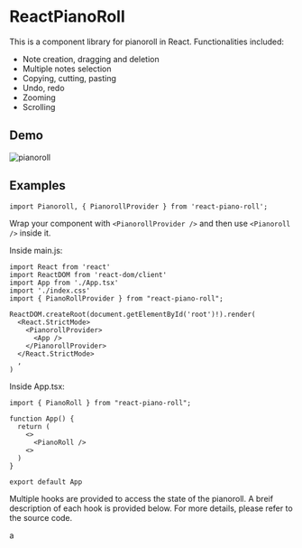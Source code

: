 # ReactPianoRoll

This is a component library for pianoroll in React. Functionalities included:

- Note creation, dragging and deletion
- Multiple notes selection
- Copying, cutting, pasting
- Undo, redo
- Zooming
- Scrolling

## Demo

![pianoroll](https://github.com/chanyatfu/react-piano-roll/assets/45863731/9500026e-d8c0-44e8-912f-6f35fce22082)

## Examples

`import Pianoroll, { PianorollProvider } from 'react-piano-roll';`

Wrap your component with `<PianorollProvider />` and then use `<Pianoroll />` inside it.

Inside main.js:

```tsx
import React from 'react'
import ReactDOM from 'react-dom/client'
import App from './App.tsx'
import './index.css'
import { PianoRollProvider } from "react-piano-roll";

ReactDOM.createRoot(document.getElementById('root')!).render(
  <React.StrictMode>
    <PianorollProvider>
      <App />
    </PianorollProvider>
  </React.StrictMode>
  ,
)
```

Inside App.tsx:

```tsx
import { PianoRoll } from "react-piano-roll";

function App() {
  return (
    <>
      <PianoRoll />
    <>
  )
}

export default App
```

Multiple hooks are provided to access the state of the pianoroll. A breif description of each hook is provided below. For more details, please refer to the source code.

a
